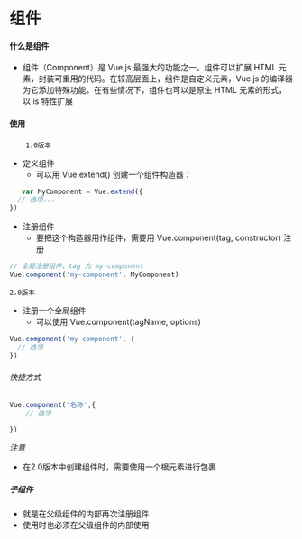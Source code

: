 # 组件
#### 什么是组件
- 组件（Component）是 Vue.js 最强大的功能之一。组件可以扩展 HTML 元素，封装可重用的代码。在较高层面上，组件是自定义元素，Vue.js 的编译器为它添加特殊功能。在有些情况下，组件也可以是原生 HTML 元素的形式，以 is 特性扩展

#### 使用
        1.0版本
- 定义组件
    + 可以用 Vue.extend() 创建一个组件构造器：
```javascript
   var MyComponent = Vue.extend({
  // 选项...
})
```
- 注册组件   
    + 要把这个构造器用作组件，需要用 Vue.component(tag, constructor) 注册  
```javascript
// 全局注册组件，tag 为 my-component
Vue.component('my-component', MyComponent)
```
    2.0版本
- 注册一个全局组件
    + 可以使用 Vue.component(tagName, options)    
```javascript   
Vue.component('my-component', {
  // 选项
})
``` 
###### 快捷方式
```javascript
Vue.component('名称',{
    // 选项

})
```
*注意*
- 在2.0版本中创建组件时，需要使用一个根元素进行包裹
##### 子组件
- 就是在父级组件的内部再次注册组件
- 使用时也必须在父级组件的内部使用
